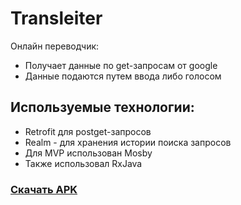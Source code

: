 # Transleiter

Онлайн переводчик:
 - Получает данные по get-запросам от google
 - Данные подаются путем ввода либо голосом
 
 ## Используемые технологии:
 - Retrofit для postget-запросов
 - Realm - для хранения истории поиска запросов
 - Для MVP использован Mosby
 - Также использовал RxJava
 ### [Скачать APK](https://yadi.sk/d/PESe7-VtHoBzog)

